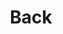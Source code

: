 ---
title: 'Back'
slug: 'back'
authors:
  - bisma-aftab
prev: '20'
number: 21
img: /imgs/2024/back.svg
show_credits: true
---
